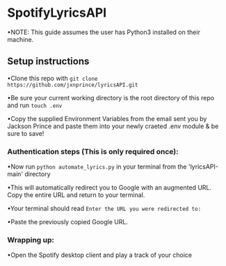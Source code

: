# SpotifyLyricsAPI

•NOTE: This guide assumes the user has Python3 installed on their machine.

## Setup instructions

•Clone this repo with `git clone https://github.com/jxnprince/lyricsAPI.git`

•Be sure your current working directory is the root directory of this repo and run `touch .env`

•Copy the supplied Environment Variables from the email sent you by Jackson Prince and paste them into your newly craeted .env module & be sure to save!


### Authentication steps (This is only required once):
•Now run `python automate_lyrics.py` in your terminal from the 'lyricsAPI-main' directory

•This will automatically redirect you to Google with an augmented URL.  Copy the entire URL and return to your terminal.

•Your terminal should read `Enter the URL you were redirected to: `

•Paste the previously copied Google URL.

### Wrapping up:
•Open the Spotify desktop client and play a track of your choice
